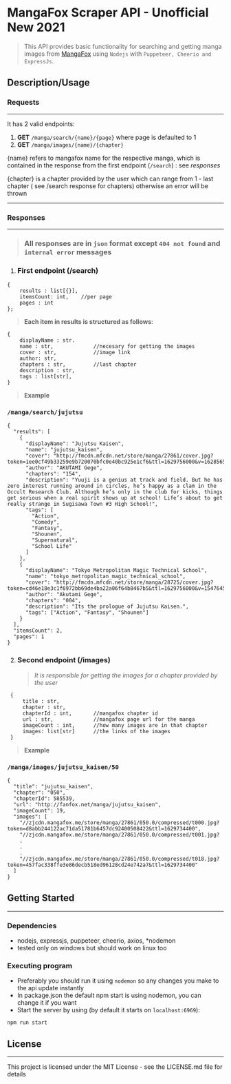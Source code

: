 # MangaFox Scraper API - Unofficial New 2021

> This API provides basic functionality for searching and getting manga images from [MangaFox](fanfox.net) using `Nodejs` with `Puppeteer, Cheerio and ExpressJs`.

## Description/Usage

### **Requests**

---

It has 2 valid endpoints:

1. **GET** `/manga/search/{name}/{page}` where page is defaulted to 1
2. **GET** `/manga/images/{name}/{chapter}`

{name} refers to mangafox name for the respective manga, which is contained in the response from the first endpoint (`/search`) : see _responses_

{chapter} is a chapter provided by the user which can range from 1 - last chapter ( see /search response for chapters) otherwise an error will be thrown

---

### **Responses**

---

> ### All responses are in `json` format except `404 not found` and `internal error` messages

1. ### **First endpoint (/search)**

```
{
    results : list[{}],
    itemsCount: int,    //per page
    pages : int
};
```

> **Each item in results is structured as follows**:

```
{
    displayName : str.
    name : str,             //necesary for getting the images
    cover : str,            //image link
    author: str,
    chapters : str,         //last chapter
    description : str,
    tags : list[str],
}
```

> **Example**

### `/manga/search/jujutsu`

```
{
  "results": [
    {
      "displayName": "Jujutsu Kaisen",
      "name": "jujutsu_kaisen",
      "cover": "http://fmcdn.mfcdn.net/store/manga/27861/cover.jpg?token=1ee0cf49b33259e9b720070bfc0e40bc925e1cf6&ttl=1629756000&v=1628565964",
      "author": "AKUTAMI Gege",
      "chapters": "154",
      "description": "Yuuji is a genius at track and field. But he has zero interest running around in circles, he’s happy as a clam in the Occult Research Club. Although he’s only in the club for kicks, things get serious when a real spirit shows up at school! Life’s about to get really strange in Sugisawa Town #3 High School!",
      "tags": [
        "Action",
        "Comedy",
        "Fantasy",
        "Shounen",
        "Supernatural",
        "School Life"
      ]
    },
    {
      "displayName": "Tokyo Metropolitan Magic Technical School",
      "name": "tokyo_metropolitan_magic_technical_school",
      "cover": "http://fmcdn.mfcdn.net/store/manga/28725/cover.jpg?token=cd46e18e3c1f6972bb69de4ba22a06f64b8467b5&ttl=1629756000&v=1547645682",
      "author": "Akutami Gege",
      "chapters": "004",
      "description": "Its the prologue of Jujutsu Kaisen.",
      "tags": ["Action", "Fantasy", "Shounen"]
    }
  ],
  "itemsCount": 2,
  "pages": 1
}
```

2. ### **Second endpoint (/images)**
   > _It is responsible for getting the images for a chapter provided by the user_

```
 {
     title : str,
     chapter : str,
     chapterId : int,       //mangafox chapter id
     url : str,             //mangafox page url for the manga
     imageCount : int,      //how many images are in that chapter
     images: list[str]      //the links of the images
 }
```

> **Example**

### `/manga/images/jujutsu_kaisen/50`

```
{
  "title": "jujutsu_kaisen",
  "chapter": "050",
  "chapterId": 585539,
  "url": "http://fanfox.net/manga/jujutsu_kaisen",
  "imageCount": 19,
  "images": [
    "//zjcdn.mangafox.me/store/manga/27861/050.0/compressed/t000.jpg?token=d8abb244122ac71da51781b6457dc92400508422&ttl=1629734400",
    "//zjcdn.mangafox.me/store/manga/27861/050.0/compressed/t001.jpg?
    .
    .
    .
    "//zjcdn.mangafox.me/store/manga/27861/050.0/compressed/t018.jpg?token=457fac338ffe3e86decb518ed96128cd24e742a7&ttl=1629734400"
  ]
}
```

## Getting Started

---

### Dependencies

- nodejs, expressjs, puppeteer, cheerio, axios, \*nodemon
- tested only on windows but should work on linux too

### Executing program

- Preferably you should run it using `nodemon` so any changes you make to the api update instantly
- In package.json the default npm start is using nodemon, you can change it if you want
- Start the server by using (by default it starts on `localhost:6969`):

```
npm run start
```

## License

---

This project is licensed under the MIT License - see the LICENSE.md file for details
